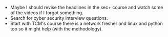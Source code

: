 * Maybe I should revise the headlines in the sec+ course and watch some of the videos if I forgot something.
* Search for cyber security interview questions.  
* Start with TCM's course there is a network fresher and linux and python too so it might help (with the methodology).